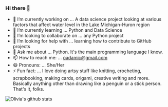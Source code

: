### Hi there 👋

- 🔭 I’m currently working on ... A data science project looking at various factors that affect water level in the Lake Michigan-Huron region
- 🌱 I’m currently learning ... Python and Data Science
- 👯 I’m looking to collaborate on ... any Python project 
- 🤔 I’m looking for help with ... learning how to contribute to GitHub projects
- 💬 Ask me about ... Python. It's the main programming language I know. 
- 📫 How to reach me: ... oadamic@gmail.com
- 😄 Pronouns: ... She/Her
- ⚡ Fun fact: ... I love doing artsy stuff like knitting, crocheting, scrapbooking, making cards, origami, creative writing and more. Basically anything other than drawing like a penguin or a stick person. That's it, folks. 

![Olivia's github stats](https://github-readme-stats.vercel.app/api?username=olivia1117&theme=shades-of-purple&show_icons=true)

